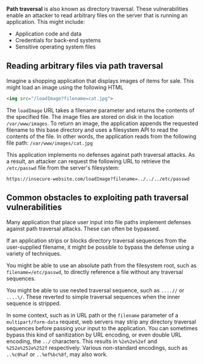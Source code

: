 **Path traversal** is also known as directory traversal. These vulnerabilities enable an attacker to read arbitrary files on the server that is running an application. This might include:
- Application code and data
- Credentials for back-end systems
- Sensitive operating system files

## Reading arbitrary files via path traversal
Imagine a shopping application that displays images of items for sale. This might load an image using the following HTML
```html
<img src="/loadImage?filename=cat.jpg">
```

The `loadImage` URL takes a filename parameter and returns the contents of the specified file. The image files are stored on disk in the location `/var/www/images`. To return an image, the application appends the requested filename to this base directory and uses a filesystem API to read the contents of the file. In other words, the application reads from the following file path:
`/var/www/images/cat.jpg`

This application implements no defenses against path traversal attacks. As a result, an attacker can request the following URL to retrieve the `/etc/passwd` file from the server's filesystem:
```HTTP
https://insecure-website.com/loadImage?filename=../../../etc/passwd
```

## Common obstacles to exploiting path traversal vulnerabilities
Many application that place user input into file paths implement defenses against path traversal attacks. These can often be bypassed.

If an application strips or blocks directory traversal sequences from the user-supplied filename, it might be possible to bypass the defense using a variety of techniques. 

You might be able to use an absolute path from the filesystem root, such as `filename=/etc/passwd`, to directly reference a file without any traversal sequences. 

You might be able to use nested traversal sequence, such as `....//` or `....\/`. These reverted to simple traversal sequences when the inner sequence is stripped. 

In some context, such as in URL path or the `filename` parameter of a `multipart/form-data` request, web servers may strip any directory traversal sequences before passing your input to the application. You can sometimes bypass this kind of sanitization by URL encoding, or even double URL encoding, the `../` characters. This results in `%2e%2e%2ef` and `%252e%252e%252f` respectively. Various non-standard encodings, such as `..%c0%af` or `..%ef%bc%8f`, may also work.